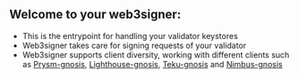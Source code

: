 ## Welcome to your web3signer:

- This is the entrypoint for handling your validator keystores
- Web3signer takes care for signing requests of your validator
- Web3signer supports client diversity, working with different clients such as [Prysm-gnosis](http://my.dappnode/#/installer/gnosis-beacon-chain-prysm.dnp.dappnode.eth), [Lighthouse-gnosis](http://my.dappnode/#/installer/lighthouse-gnosis.dnp.dappnode.eth), [Teku-gnosis](http://my.dappnode/#/installer/teku-gnosis.dnp.dappnode.eth) and [Nimbus-gnosis](http://my.dappnode/#/installer/nimbus-gnosis.dnp.dappnode.eth)

